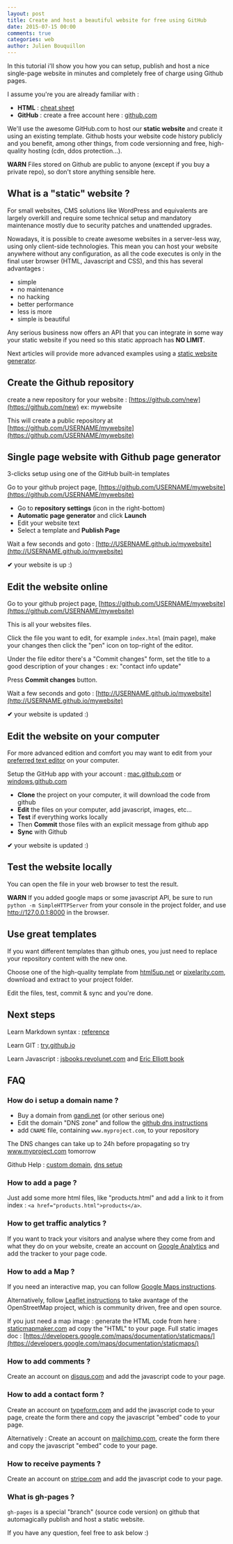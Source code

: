 ```yaml
---
layout: post
title: Create and host a beautiful website for free using GitHub
date: 2015-07-15 00:00
comments: true
categories: web
author: Julien Bouquillon
---
```


In this tutorial i'll show you how you can setup, publish and host a nice single-page website in minutes and completely free of charge using Github pages.

I assume you're you are already familiar with :

 - **HTML** : [cheat sheet](http://www.cheatography.com/davechild/cheat-sheets/html4/)
 - **GitHub** : create a free account here : [github.com](http://github.com)

We'll use the awesome GitHub.com to host our **static website** and create it using an existing template. Github hosts your website code history publicly and you benefit, among other things, from code versionning and free, high-quality hosting (cdn, ddos protection...).

**WARN** Files stored on Github are public to anyone (except if you buy a private repo), so don't store anything sensible here.

## What is a "static" website ?

For small websites, CMS solutions like WordPress and equivalents are largely overkill and require some technical setup and mandatory maintenance mostly due to security patches and unattended upgrades.

Nowadays, it is possible to create awesome websites in a server-less way, using only client-side technologies. This mean you can host your website anywhere without any configuration, as all the code executes is only in the final user browser (HTML, Javascript and CSS), and this has several advantages :

 - simple
 - no maintenance
 - no hacking
 - better performance
 - less is more
 - simple is beautiful

Any serious business now offers an API that you can integrate in some way your static website if you need so this static approach has **NO LIMIT**.

Next articles will provide more advanced examples using a [static website
 generator](https://www.staticgen.com/).

## Create the Github repository

create a new repository for your website : [https://github.com/new](https://github.com/new) ex: mywebsite

This will create a public repository at [https://github.com/USERNAME/mywebsite](https://github.com/USERNAME/mywebsite)

## Single page website with Github page generator

3-clicks setup using one of the GitHub built-in templates

Go to your github project page, [https://github.com/USERNAME/mywebsite](https://github.com/USERNAME/mywebsite)

 - Go to **repository settings** (icon in the right-bottom)
 - **Automatic page generator** and click **Launch**
 - Edit your website text
 - Select a template and **Publish Page**

Wait a few seconds and goto : [http://USERNAME.github.io/mywebsite](http://USERNAME.github.io/mywebsite)

**✔** your website is up :)

## Edit the website online

Go to your github project page, [https://github.com/USERNAME/mywebsite](https://github.com/USERNAME/mywebsite)

This is all your websites files.

Click the file you want to edit, for example `index.html` (main page), make your changes then click the "pen" icon on top-right of the editor.

Under the file editor there's a "Commit changes" form, set the title to a good description of your changes : ex: "contact info update"

Press **Commit changes** button.

Wait a few seconds and goto : [http://USERNAME.github.io/mywebsite](http://USERNAME.github.io/mywebsite)

**✔** your website is updated :)

## Edit the website on your computer

For more advanced edition and comfort you may want to edit from your [preferred text editor](http://atom.io) on your computer.

Setup the GitHub app with your account : [mac.github.com](http://mac.github.com) or [windows.github.com](http://windows.github.com)

 - **Clone** the project on your computer, it will download the code from github
 - **Edit** the files on your computer, add javascript, images, etc...
 - **Test** if everything works locally
 - Then **Commit** those files with an explicit message from github app
 - **Sync** with Github

**✔** your website is updated :)

## Test the website locally

You can open the file in your web browser to test the result.

**WARN** If you added google maps or some javascript API, be sure to run `python -m SimpleHTTPServer` from your console in the project folder, and use http://127.0.0.1:8000 in the browser.


## Use great templates

If you want different templates than github ones, you just need to replace your repository content with the new one.

Choose one of the high-quality template from [html5up.net](http://html5up.net) or [pixelarity.com](http://pixelarity.com), download and extract to your project folder.

Edit the files, test, commit & sync and you're done.

## Next steps

Learn Markdown syntax : [reference](https://en.support.wordpress.com/markdown-quick-reference/)

Learn GIT : [try.github.io](https://try.github.io)

Learn Javascript : [jsbooks.revolunet.com](http://jsbooks.revolunet.com) and [Eric Elliott book](https://ericelliottjs.com/product/programming-javascript-applications-paper-ebook-bundle/)

## FAQ
### How do i setup a domain name ?

 - Buy a domain from [gandi.net](http://gandi.net) (or other serious one)
 - Edit the domain "DNS zone" and follow the [github dns instructions](https://help.github.com/articles/tips-for-configuring-a-cname-record-with-your-dns-provider/)
 - add `CNAME` file, containing `www.myproject.com`, to your repository

The DNS changes can take up to 24h before propagating so try www.myproject.com tomorrow

Github Help :  [custom domain](https://help.github.com/articles/setting-up-a-custom-domain-with-github-pages/), [dns setup](https://help.github.com/articles/tips-for-configuring-a-cname-record-with-your-dns-provider/)

### How to add a page ?

Just add some more html files, like "products.html" and add a link to it from index : `<a href="products.html">products</a>`.

### How to get traffic analytics ?

If you want to track your visitors and analyse where they come from and what they do on your website, create an account on [Google Analytics](http://www.google.com/analytics) and add the tracker to your page code.

### How to add a Map ?

If you need an interactive map, you can follow [Google Maps instructions](https://developers.google.com/maps/tutorials/fundamentals/adding-a-google-map).

Alternatively, follow [Leaflet instructions](http://leafletjs.com/examples/quick-start.html) to take avantage of the OpenStreetMap project, which is community driven, free and open source.

If you just need a map image : generate the HTML code from here : [staticmapmaker.com](http://staticmapmaker.com) ad copy the "HTML" to your page. Full static images doc : [https://developers.google.com/maps/documentation/staticmaps/](https://developers.google.com/maps/documentation/staticmaps/)

### How to add comments ?

Create an account on [disqus.com](disqus.com) and add the javascript code to your page.

### How to add a contact form ?

Create an account on [typeform.com](typeform.com) and add the javascript code to your page, create the form there and copy the javascript "embed" code to your page.

Alternatively : Create an account on [mailchimp.com](mailchimp.com), create the form there and copy the javascript "embed" code to your page.

### How to receive payments ?

Create an account on [stripe.com](stripe.com) and add the javascript code to your page.


### What is gh-pages ?

`gh-pages` is a special "branch" (source code version) on github that automagically publish and host a static website.



If you have any question, feel free to ask below :)
